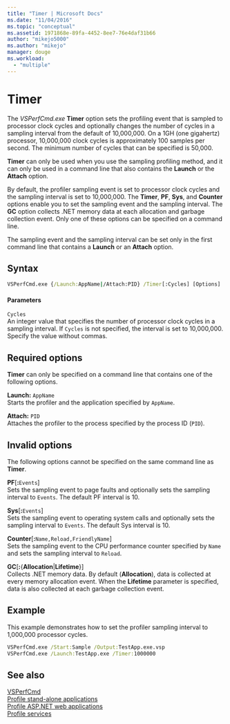 ```yaml
---
title: "Timer | Microsoft Docs"
ms.date: "11/04/2016"
ms.topic: "conceptual"
ms.assetid: 1971868e-89fa-4452-8ee7-76e4daf31b66
author: "mikejo5000"
ms.author: "mikejo"
manager: douge
ms.workload: 
  - "multiple"
---
```

# Timer
The *VSPerfCmd.exe* **Timer** option sets the profiling event that is sampled to processor clock cycles and optionally changes the number of cycles in a sampling interval from the default of 10,000,000. On a 1GH (one gigahertz) processor, 10,000,000 clock cycles is approximately 100 samples per second. The minimum number of cycles that can be specified is 50,000.  
  
 **Timer** can only be used when you use the sampling profiling method, and it can only be used in a command line that also contains the **Launch** or the **Attach** option.  
  
 By default, the profiler sampling event is set to processor clock cycles and the sampling interval is set to 10,000,000. The **Timer**, **PF**, **Sys**, and **Counter** options enable you to set the sampling event and the sampling interval. The **GC** option collects .NET memory data at each allocation and garbage collection event. Only one of these options can be specified on a command line.  
  
 The sampling event and the sampling interval can be set only in the first command line that contains a **Launch** or an **Attach** option.  
  
## Syntax  
  
```cmd  
VSPerfCmd.exe {/Launch:AppName|/Attach:PID} /Timer[:Cycles] [Options]  
```  
  
#### Parameters  
 `Cycles`  
 An integer value that specifies the number of processor clock cycles in a sampling interval. If `Cycles` is not specified, the interval is set to 10,000,000. Specify the value without commas.  
  
## Required options  
 **Timer** can only be specified on a command line that contains one of the following options.  
  
 **Launch:** `AppName`  
 Starts the profiler and the application specified by `AppName`.  
  
 **Attach:** `PID`  
 Attaches the profiler to the process specified by the process ID (`PID`).  
  
## Invalid options  
 The following options cannot be specified on the same command line as **Timer**.  
  
 **PF**[**:**`Events`]  
 Sets the sampling event to page faults and optionally sets the sampling interval to `Events`. The default PF interval is 10.  
  
 **Sys**[**:**`Events`]  
 Sets the sampling event to operating system calls and optionally sets the sampling interval to `Events`. The default Sys interval is 10.  
  
 **Counter**[**:**`Name,Reload,FriendlyName`]  
 Sets the sampling event to the CPU performance counter specified by `Name` and sets the sampling interval to `Reload`.  
  
 **GC**[**:**{**Allocation**&#124;**Lifetime**}]  
 Collects .NET memory data. By default (**Allocation**), data is collected at every memory allocation event. When the **Lifetime** parameter is specified, data is also collected at each garbage collection event.  
  
## Example  
 This example demonstrates how to set the profiler sampling interval to 1,000,000 processor cycles.  
  
```cmd  
VSPerfCmd.exe /Start:Sample /Output:TestApp.exe.vsp  
VSPerfCmd.exe /Launch:TestApp.exe /Timer:1000000  
```  
  
## See also  
 [VSPerfCmd](../profiling/vsperfcmd.md)   
 [Profile stand-alone applications](../profiling/command-line-profiling-of-stand-alone-applications.md)   
 [Profile ASP.NET web applications](../profiling/command-line-profiling-of-aspnet-web-applications.md)   
 [Profile services](../profiling/command-line-profiling-of-services.md)